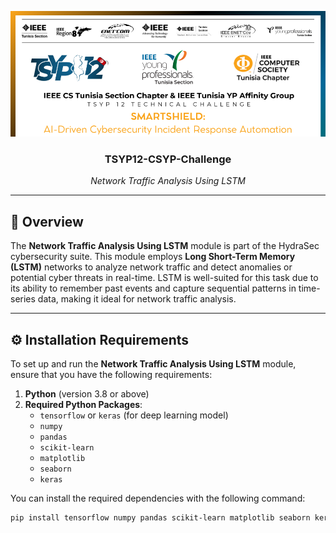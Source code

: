 <p align="center">
  <a href="" rel="noopener">
 <img src="/images/tsyp_img1.png" alt="Project logo"></a>
</p>
<h3 align="center">TSYP12-CSYP-Challenge
</h3>
<p align="center">
    <i>Network Traffic Analysis Using LSTM</i>
</p>

---

## 📝 Overview
The **Network Traffic Analysis Using LSTM** module is part of the HydraSec cybersecurity suite. This module employs **Long Short-Term Memory (LSTM)** networks to analyze network traffic and detect anomalies or potential cyber threats in real-time. LSTM is well-suited for this task due to its ability to remember past events and capture sequential patterns in time-series data, making it ideal for network traffic analysis.

---

## ⚙️ Installation Requirements
To set up and run the **Network Traffic Analysis Using LSTM** module, ensure that you have the following requirements:

1. **Python** (version 3.8 or above)
2. **Required Python Packages**:
   - `tensorflow` or `keras` (for deep learning model)
   - `numpy`
   - `pandas`
   - `scikit-learn`
   - `matplotlib`
   - `seaborn`
   - `keras`

You can install the required dependencies with the following command:

```bash
pip install tensorflow numpy pandas scikit-learn matplotlib seaborn keras